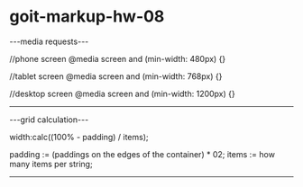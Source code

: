 # goit-markup-hw-08
 

---media requests---
 
 //phone screen
@media screen and (min-width: 480px) {}

//tablet screen
@media screen and (min-width: 768px) {}

//desktop screen
@media screen and (min-width: 1200px) {}
--- --- --- ---


---grid calculation---

width:calc((100% - padding) / items);

padding := (paddings on the edges of the container) * 02;
items := how many items per string;
--- --- --- ---